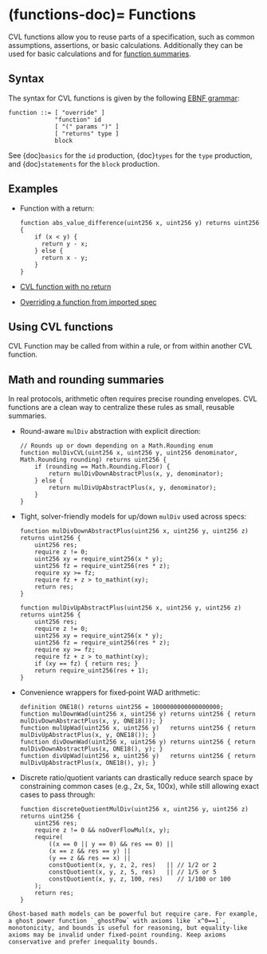 (functions-doc)=
Functions
=========

CVL functions allow you to reuse parts of a specification, such as common assumptions, assertions, 
or basic calculations. Additionally they can be used for basic calculations and  for [function summaries](https://github.com/Certora/Examples/blob/bf3255766c28068eea2d0513edb8daca7bcaa206/CVLByExample/function-summary/multi-contract/certora/specs/spec_with_summary.spec#L6).

Syntax
------

The syntax for CVL functions is given by the following [EBNF grammar](ebnf-syntax):

```
function ::= [ "override" ]
             "function" id
             [ "(" params ")" ]
             [ "returns" type ]
             block
```

See {doc}`basics` for the `id` production, {doc}`types` for the `type` production,
and {doc}`statements` for the `block` production.

Examples
--------

- Function with a return:
    ```cvl
    function abs_value_difference(uint256 x, uint256 y) returns uint256 {
        if (x < y) {
          return y - x;
        } else {
          return x - y;
        }
    }
    ```
  
- [CVL function with no return](https://github.com/Certora/Examples/blob/14668d39a6ddc67af349bc5b82f73db73349ef18/CVLByExample/LiquidityPool/certora/specs/pool.spec#L24)

- [Overriding a function from imported spec](https://github.com/Certora/Examples/blob/be09cf32c55e39f5f5aa8cba1431f9e519b52365/CVLByExample/import/certora/specs/sub.spec#L38)
  
Using CVL functions
-------------------
  CVL Function may be called from within a rule, or from within another CVL function.

Math and rounding summaries
---------------------------

In real protocols, arithmetic often requires precise rounding envelopes. CVL functions are a clean way to centralize these rules as small, reusable summaries.

- Round-aware `mulDiv` abstraction with explicit direction:

  ```cvl
  // Rounds up or down depending on a Math.Rounding enum
  function mulDivCVL(uint256 x, uint256 y, uint256 denominator, Math.Rounding rounding) returns uint256 {
      if (rounding == Math.Rounding.Floor) {
          return mulDivDownAbstractPlus(x, y, denominator);
      } else {
          return mulDivUpAbstractPlus(x, y, denominator);
      }
  }
  ```

- Tight, solver-friendly models for up/down `mulDiv` used across specs:

  ```cvl
  function mulDivDownAbstractPlus(uint256 x, uint256 y, uint256 z) returns uint256 {
      uint256 res;
      require z != 0;
      uint256 xy = require_uint256(x * y);
      uint256 fz = require_uint256(res * z);
      require xy >= fz;
      require fz + z > to_mathint(xy);
      return res;
  }

  function mulDivUpAbstractPlus(uint256 x, uint256 y, uint256 z) returns uint256 {
      uint256 res;
      require z != 0;
      uint256 xy = require_uint256(x * y);
      uint256 fz = require_uint256(res * z);
      require xy >= fz;
      require fz + z > to_mathint(xy);
      if (xy == fz) { return res; }
      return require_uint256(res + 1);
  }
  ```

- Convenience wrappers for fixed‑point WAD arithmetic:

  ```cvl
  definition ONE18() returns uint256 = 1000000000000000000;
  function mulDownWad(uint256 x, uint256 y) returns uint256 { return mulDivDownAbstractPlus(x, y, ONE18()); }
  function mulUpWad(uint256 x, uint256 y)   returns uint256 { return mulDivUpAbstractPlus(x, y, ONE18()); }
  function divDownWad(uint256 x, uint256 y) returns uint256 { return mulDivDownAbstractPlus(x, ONE18(), y); }
  function divUpWad(uint256 x, uint256 y)   returns uint256 { return mulDivUpAbstractPlus(x, ONE18(), y); }
  ```

- Discrete ratio/quotient variants can drastically reduce search space by constraining common cases (e.g., 2x, 5x, 100x), while still allowing exact cases to pass through:

  ```cvl
  function discreteQuotientMulDiv(uint256 x, uint256 y, uint256 z) returns uint256 {
      uint256 res;
      require z != 0 && noOverFlowMul(x, y);
      require(
          ((x == 0 || y == 0) && res == 0) ||
          (x == z && res == y) ||
          (y == z && res == x) ||
          constQuotient(x, y, z, 2, res)   || // 1/2 or 2
          constQuotient(x, y, z, 5, res)   || // 1/5 or 5
          constQuotient(x, y, z, 100, res)    // 1/100 or 100
      );
      return res;
  }
  ```

```{warning}
Ghost-based math models can be powerful but require care. For example, a ghost power function `_ghostPow` with axioms like `x^0==1`, monotonicity, and bounds is useful for reasoning, but equality-like axioms may be invalid under fixed-point rounding. Keep axioms conservative and prefer inequality bounds.
```
